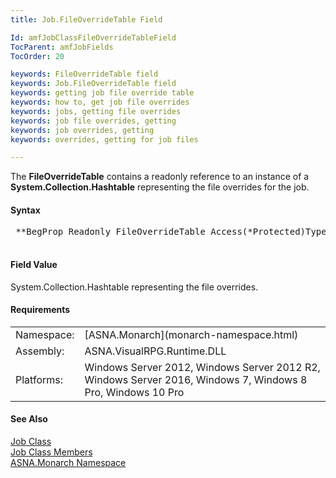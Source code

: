 ```yaml
---
title: Job.FileOverrideTable Field

Id: amfJobClassFileOverrideTableField
TocParent: amfJobFields
TocOrder: 20

keywords: FileOverrideTable field
keywords: Job.FileOverrideTable field
keywords: getting job file override table
keywords: how to, get job file overrides
keywords: jobs, getting file overrides
keywords: job file overrides, getting
keywords: job overrides, getting
keywords: overrides, getting for job files

---
```


The **FileOverrideTable** contains a readonly reference to an instance of a **System.Collection.Hashtable** representing the file overrides for the job.

#### Syntax
<pre class="prettyprint">
 **BegProp Readonly FileOverrideTable Access(*Protected)Type(System.Collection.Hashtable)** 
            </pre>

#### Field Value
System.Collection.Hashtable representing the file overrides.
<!-- start -->

#### Requirements
<table class="dttable" cellspacing="0" cellpadding="4" width="60%">
           <colgroup>
            <col width="15%" style="font-weight:bold" />
            <col width="85%" />
          </colgroup>
          <tr>
            <td>Namespace:</td>
            <td>[ASNA.Monarch](monarch-namespace.html)</td>
          </tr>
          <tr>
            <td>Assembly:</td>
            <td>ASNA.VisualRPG.Runtime.DLL</td>
          </tr>
         <tr>
            <td>Platforms:</td>
            <td> Windows Server 2012, Windows Server 2012 R2, Windows Server 2016, Windows 7, Windows 8 Pro, Windows 10 Pro</td>
         </tr>
</table>

<!-- end -->

#### See Also
[Job Class](job-class.html) <br clear="none" /> [Job Class Members](job-members.html) <br clear="none" /> [ASNA.Monarch Namespace](monarch-namespace.html) 
